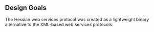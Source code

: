 ## Design Goals

The Hessian web services protocol was created as a lightweight binary alternative to the XML-based web services protocols.
